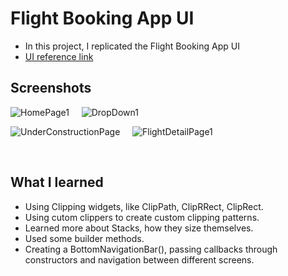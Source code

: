# Flight Booking App UI

- In this project, I replicated the Flight Booking App UI
- [UI reference link](https://dribbble.com/shots/5662956-Flight-Tickets-Deal-Tracker-App-Day-340-365-Project365)

## Screenshots

![HomePage1](https://user-images.githubusercontent.com/62866353/128494624-68fd9919-d4db-427f-85a3-15bcb80c6c58.jpeg) $~~~$ ![DropDown1](https://user-images.githubusercontent.com/62866353/128498056-542ada3f-eca7-42ab-8d1a-1f30526ee3b4.jpeg)


![UnderConstructionPage](https://user-images.githubusercontent.com/62866353/128494826-00cae0fd-bccd-4238-9858-eb834af2dc84.jpeg) $~~~$ ![FlightDetailPage1](https://user-images.githubusercontent.com/62866353/128494497-83d29b5b-e59b-48a4-bc0b-f0c9839dabfb.jpeg)

$~$
## What I learned

- Using Clipping widgets, like ClipPath, ClipRRect, ClipRect.
- Using cutom clippers to create custom clipping patterns.
- Learned more about Stacks, how they size themselves.
- Used some builder methods.
- Creating a BottomNavigationBar(), passing callbacks through constructors and navigation between different screens.
